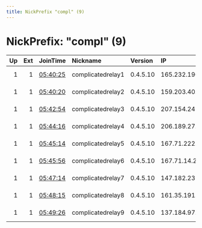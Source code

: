 ```yaml
---
title: NickPrefix "compl" (9)
---
```


# NickPrefix: "compl" (9)

|   Up |   Ext | JoinTime                                                                                            | Nickname          | Version   | IP              | AS               | CC   |   ORp |   Dirp | OS    | Contact                            |   eFamMembers |
|-----:|------:|:----------------------------------------------------------------------------------------------------|:------------------|:----------|:----------------|:-----------------|:-----|------:|-------:|:------|:-----------------------------------|--------------:|
|    1 |     1 | [05:40:25](https://metrics.torproject.org/rs.html#details/01A1A9F7BC086D4C5ADACFFF26025CBCA8518A3B) | complicatedrelay1 | 0.4.5.10  | 165.232.190.133 | DIGITALOCEAN-ASN | us   |  9001 |     80 | Linux | milesmith1978@gmail.com Adspace fo |             9 |
|    1 |     1 | [05:40:20](https://metrics.torproject.org/rs.html#details/A29F58835CF10D01C46E3469C1566683112B6F52) | complicatedrelay2 | 0.4.5.10  | 159.203.40.99   | DIGITALOCEAN-ASN | us   |  9001 |     80 | Linux | milesmith1978@gmail.com Adspace fo |             9 |
|    1 |     1 | [05:42:54](https://metrics.torproject.org/rs.html#details/7124E7EB79A654587A9214D7AFEEC657CB32CF03) | complicatedrelay3 | 0.4.5.10  | 207.154.242.88  | DIGITALOCEAN-ASN | us   |  9001 |     80 | Linux | milesmith1978@gmail.com Adspace fo |             9 |
|    1 |     1 | [05:44:16](https://metrics.torproject.org/rs.html#details/6D1F671F0130554E79A9CC56D0DE014C3A64A80C) | complicatedrelay4 | 0.4.5.10  | 206.189.27.91   | DIGITALOCEAN-ASN | us   |  9001 |     80 | Linux | milesmith1978@gmail.com Adspace fo |             9 |
|    1 |     1 | [05:45:14](https://metrics.torproject.org/rs.html#details/1DBA63A30DE6DD87AE43AC4006A39AFD5E6019D0) | complicatedrelay5 | 0.4.5.10  | 167.71.222.119  | DIGITALOCEAN-ASN | us   |  9001 |     80 | Linux | milesmith1978@gmail.com Adspace fo |             9 |
|    1 |     1 | [05:45:56](https://metrics.torproject.org/rs.html#details/5B0BDE6C934FE5745C3C467D1D6FF10AF49C59FF) | complicatedrelay6 | 0.4.5.10  | 167.71.14.233   | DIGITALOCEAN-ASN | us   |  9001 |     80 | Linux | milesmith1978@gmail.com Adspace fo |             9 |
|    1 |     1 | [05:47:14](https://metrics.torproject.org/rs.html#details/0AA90A38E6516544CF4446558D86AA1753092001) | complicatedrelay7 | 0.4.5.10  | 147.182.231.63  | DIGITALOCEAN-ASN | us   |  9001 |     80 | Linux | milesmith1978@gmail.com Adspace fo |             9 |
|    1 |     1 | [05:48:15](https://metrics.torproject.org/rs.html#details/40BDC04CA76008443287AD5AA77E3F9518C4722C) | complicatedrelay8 | 0.4.5.10  | 161.35.191.108  | DIGITALOCEAN-ASN | us   |  9001 |     80 | Linux | milesmith1978@gmail.com Adspace fo |             9 |
|    1 |     1 | [05:49:26](https://metrics.torproject.org/rs.html#details/B5DB93D37CDD453ECDBDB325C7D213DB83FC152C) | complicatedrelay9 | 0.4.5.10  | 137.184.97.254  | DIGITALOCEAN-ASN | us   |  9001 |     80 | Linux | milesmith1978@gmail.com Adspace fo |             9 |
